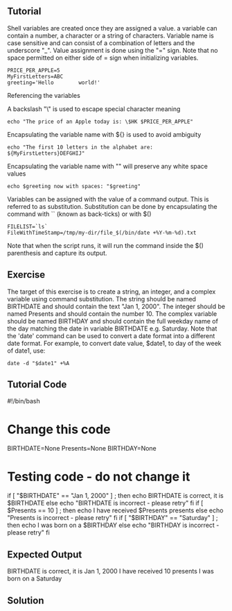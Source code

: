 Tutorial
--------

Shell variables are created once they are assigned a value. a variable can contain a number, a character or a string of characters. Variable name is case sensitive and can consist of a combination of letters and the underscore "_". 
Value assignment is done using the "=" sign. Note that no space permitted on either side of = sign when initializing variables.

    PRICE_PER_APPLE=5
    MyFirstLetters=ABC
    greeting='Hello        world!'

Referencing the variables

A backslash "\\" is used to escape special character meaning

    echo "The price of an Apple today is: \$HK $PRICE_PER_APPLE"

Encapsulating the variable name with ${} is used to avoid ambiguity

    echo "The first 10 letters in the alphabet are: ${MyFirstLetters}DEFGHIJ"

Encapsulating the variable name with "" will preserve any white space values
   
    echo $greeting now with spaces: "$greeting"

Variables can be assigned with the value of a command output. This is referred to as substitution. Substitution can be done by encapsulating the command with `` (known as back-ticks) or with $()

    FILELIST=`ls`
    FileWithTimeStamp=/tmp/my-dir/file_$(/bin/date +%Y-%m-%d).txt

Note that when the script runs, it will run the command inside the $() parenthesis and capture its output.

Exercise
--------
The target of this exercise is to create a string, an integer, and a complex variable using command substitution. The string should be named BIRTHDATE and should contain the text "Jan 1, 2000". The integer should be named Presents and should contain the number 10. The complex variable should be named BIRTHDAY and should contain the full weekday name of the day matching the date in variable BIRTHDATE e.g. Saturday. Note that the 'date' command can be used to convert a date format into a different date format. For example, to convert date value, $date1, to day of the week of date1, use: 

    date -d "$date1" +%A

Tutorial Code
-------------
#!/bin/bash
# Change this code
BIRTHDATE=None
Presents=None
BIRTHDAY=None


# Testing code - do not change it

if [ "$BIRTHDATE" == "Jan 1, 2000" ] ; then
    echo BIRTHDATE is correct, it is $BIRTHDATE
else
    echo "BIRTHDATE is incorrect - please retry"
fi
if [ $Presents == 10 ] ; then
    echo I have received $Presents presents
else
    echo "Presents is incorrect - please retry"
fi
if [ "$BIRTHDAY" == "Saturday" ] ; then
    echo I was born on a $BIRTHDAY
else
    echo "BIRTHDAY is incorrect - please retry"
fi

Expected Output
---------------
BIRTHDATE is correct, it is Jan 1, 2000
I have received 10 presents
I was born on a Saturday

Solution
--------